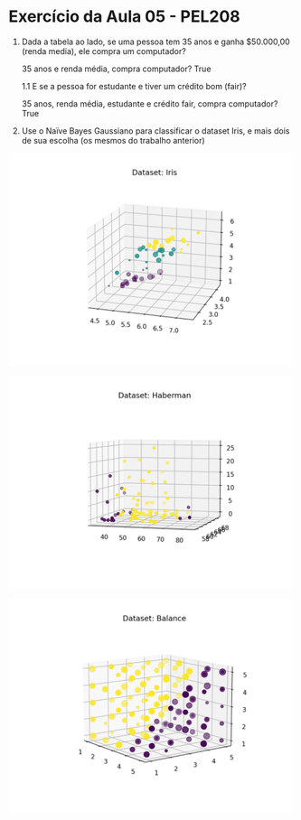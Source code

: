 # Exercício da Aula 05 - PEL208

1. Dada a tabela ao lado, se uma pessoa tem 35 anos e ganha $50.000,00 (renda media), ele compra um computador?
    
    35 anos e renda média, compra computador? True

    1.1 E se a pessoa for estudante e tiver um crédito bom (fair)?
    
    35 anos, renda média, estudante e crédito fair, compra computador? True

2. Use o Naïve Bayes Gaussiano para classificar o dataset Iris, e mais dois de sua escolha (os mesmos do trabalho anterior)

![alt text](https://raw.githubusercontent.com/gbodra/mestrado-ia-pel208-naivebayes/main/images/iris.png "iris")

![alt text](https://raw.githubusercontent.com/gbodra/mestrado-ia-pel208-naivebayes/main/images/haberman.png "haberman")

![alt text](https://raw.githubusercontent.com/gbodra/mestrado-ia-pel208-naivebayes/main/images/balance.png "balance")